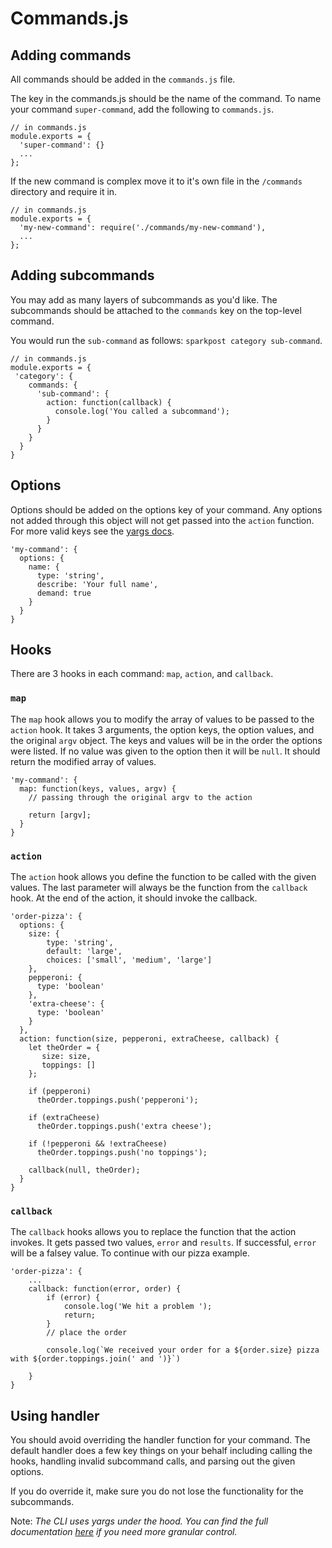 # Commands.js

## Adding commands

All commands should be added in the `commands.js` file.

The key in the commands.js should be the name of the command. To name your command `super-command`, add the following to `commands.js`.
```
// in commands.js
module.exports = {
  'super-command': {}
  ...
};
```

If the new command is complex move it to it's own file in the `/commands` directory and require it in.

```
// in commands.js
module.exports = {
  'my-new-command': require('./commands/my-new-command'),
  ...
};
```

## Adding subcommands

You may add as many layers of subcommands as you'd like. The subcommands should be attached to the `commands` key on the top-level command.

You would run the `sub-command` as follows: `sparkpost category sub-command`.

```
// in commands.js
module.exports = {
 'category': {
    commands: {
      'sub-command': {
        action: function(callback) {
          console.log('You called a subcommand');
        }
      }
    }
  } 
}
```


## Options

Options should be added on the options key of your command. Any options not added through this object will not get passed into the `action` function. For more valid keys see the [yargs docs](https://github.com/yargs/yargs#optionskey-opt).

````
'my-command': {
  options: {
    name: {
      type: 'string',
      describe: 'Your full name',
      demand: true
    }
  }
}
````

## Hooks
There are 3 hooks in each command: `map`, `action`, and `callback`.

### `map`

The `map` hook allows you to modify the array of values to be passed to the `action` hook. It takes 3 arguments, the option keys, the option values, and the original `argv` object. The keys and values will be in the order the options were listed. If no value was given to the option then it will be `null`. It should return the modified array of values.

```
'my-command': {
  map: function(keys, values, argv) {
    // passing through the original argv to the action

    return [argv];
  }
}
```


### `action`

The `action` hook allows you define the function to be called with the given values. The last parameter will always be the function from the `callback` hook. At the end of the action, it should invoke the callback.

```
'order-pizza': {
  options: {
  	size: {
  		type: 'string',
  		default: 'large',
  		choices: ['small', 'medium', 'large']
    },
    pepperoni: {
      type: 'boolean'
    },
    'extra-cheese': {
      type: 'boolean'
    }
  },
  action: function(size, pepperoni, extraCheese, callback) {
  	let theOrder = {
  	   size: size,
  	   toppings: []
  	};

  	if (pepperoni)
      theOrder.toppings.push('pepperoni');

  	if (extraCheese)
      theOrder.toppings.push('extra cheese');

  	if (!pepperoni && !extraCheese)
      theOrder.toppings.push('no toppings');  	

  	callback(null, theOrder);
  } 
}
```

### `callback`

The `callback` hooks allows you to replace the function that the action invokes. It gets passed two values, `error` and `results`. If successful, `error` will be a falsey value.
To continue with our pizza example.
```
'order-pizza': {
	...
	callback: function(error, order) {
		if (error) {
			console.log('We hit a problem ');
			return;
		}
		// place the order

		console.log(`We received your order for a ${order.size} pizza with ${order.toppings.join(' and ')}`)

	}
}
```


## Using handler

You should avoid overriding the handler function for your command. The default handler does a few key things on your behalf including calling the hooks, handling invalid subcommand calls, and parsing out the given options.

If you do override it, make sure you do not lose the functionality for the subcommands.


Note: _The CLI uses yargs under the hood. You can find the full documentation [here](https://github.com/yargs/yargs#commandmodule) if you need more granular control._